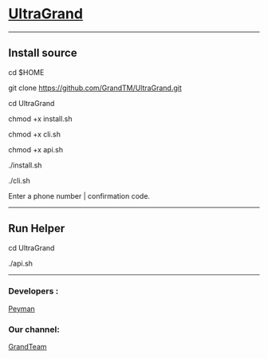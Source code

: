 # [UltraGrand](https://telegram.me/UltraGrand)

* * *

## Install source

cd $HOME

git clone https://github.com/GrandTM/UltraGrand.git

cd UltraGrand

chmod +x install.sh

chmod +x cli.sh 

chmod +x api.sh 

./install.sh 

./cli.sh 

 Enter a phone number | confirmation code.

* * * 
## Run Helper


cd UltraGrand

./api.sh

* * *
### Developers :


[Peyman](https://telegram.me/InitLife)

### Our channel:

[GrandTeam](https://telegram.me/GrandTeam)
 
